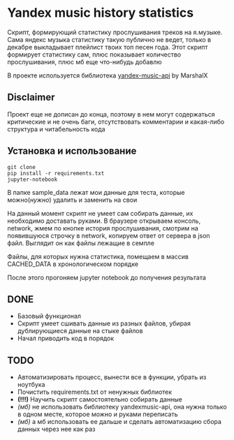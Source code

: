 # Yandex music history statistics

Скрипт, формирующий статистику прослушивания треков на я.музыке. Сама яндекс музыка статистику такую публично не ведет, только в декабре выкладывает плейлист твоих топ песен года. Этот скрипт формирует статистику сам, плюс показывает количество прослушивания, плюс мб еще что-нибудь добавлю  

В проекте используется библиотека [yandex-music-api](https://github.com/MarshalX/yandex-music-api) by MarshalX

## Disclaimer
Проект еще не дописан до конца, поэтому в нем могут содержаться критические и не очень баги, отсутствовать комментарии и какая-либо структура и читабельность кода

## Установка и использование
```
git clone
pip install -r requirements.txt
jupyter-notebook
```

В папке sample_data лежат мои данные для теста, которые можно(*нужно*) удалить и заменить на свои

На данный момент скрипт не умеет сам собирать данные, их необходимо доставать руками. В браузере открываем консоль, network, жмем по кнопке история прослушивания, смотрим на появившуюся строчку в network, копируем ответ от сервера в json файл. Выглядит он как файлы лежащие в семпле

Файлы, для которых нужна статистика, помещаем в массив CACHED_DATA в хронологическом порядке 

После этого прогоняем jupyter notebook до получения результата
## DONE
* Базовый функционал
* Скрипт умеет сшивать данные из разных файлов, убирая дублирующиеся данные на стыке файлов
* Начал приводить код в порядок

## TODO
* Автоматизировать процесс, вынести все в функции, убрать из ноутбука
* Почистить requirements.txt от ненужных библиотек
* **(!!!)** Научить скрипт самостоятельно собирать данные
* _(мб)_ не использовать библиотеку yandexmusic-api, она нужна только в одном месте, которое можно и руками переписать
* _(мб)_ а мб использовать ее дальше и сделать автоматизацию сбора данных через нее как раз
